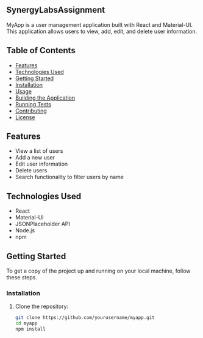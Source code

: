 ## SynergyLabsAssignment

MyApp is a user management application built with React and Material-UI. This application allows users to view, add, edit, and delete user information.

## Table of Contents
- [Features](#features)
- [Technologies Used](#technologies-used)
- [Getting Started](#getting-started)
- [Installation](#installation)
- [Usage](#usage)
- [Building the Application](#building-the-application)
- [Running Tests](#running-tests)
- [Contributing](#contributing)
- [License](#license)

## Features
- View a list of users
- Add a new user
- Edit user information
- Delete users
- Search functionality to filter users by name

## Technologies Used
- React
- Material-UI
- JSONPlaceholder API
- Node.js
- npm

## Getting Started
To get a copy of the project up and running on your local machine, follow these steps.

### Installation
1. Clone the repository:
   ```bash
   git clone https://github.com/yourusername/myapp.git
   cd myapp
   npm install

